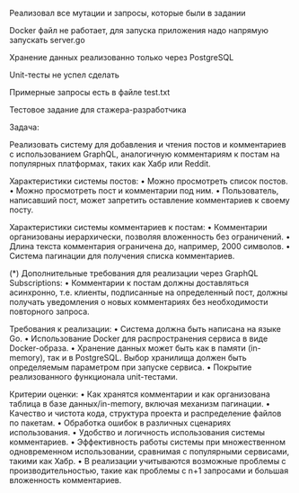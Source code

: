 Реализовал все мутации и запросы, которые были в задании

Docker файл не работает, для запуска приложения надо напрямую запускать server.go

Хранение данных реализованно только через PostgreSQL

Unit-тесты не успел сделать

Примерные запросы есть в файле test.txt

Тестовое задание для стажера-разработчика

Задача:

Реализовать систему для добавления и чтения постов и комментариев с использованием GraphQL, аналогичную комментариям к постам на популярных платформах, таких как Хабр или Reddit.

Характеристики системы постов:
•	Можно просмотреть список постов.
•	Можно просмотреть пост и комментарии под ним.
•	Пользователь, написавший пост, может запретить оставление комментариев к своему посту.

Характеристики системы комментариев к постам:
•	Комментарии организованы иерархически, позволяя вложенность без ограничений.
•	Длина текста комментария ограничена до, например, 2000 символов.
•	Система пагинации для получения списка комментариев.

(*) Дополнительные требования для реализации через GraphQL Subscriptions:
•	Комментарии к постам должны доставляться асинхронно, т.е. клиенты, подписанные на определенный пост, должны получать уведомления о новых комментариях без необходимости повторного запроса.

Требования к реализации:
•	Система должна быть написана на языке Go.
•	Использование Docker для распространения сервиса в виде Docker-образа.
•	Хранение данных может быть как в памяти (in-memory), так и в PostgreSQL. Выбор хранилища должен быть определяемым параметром при запуске сервиса.
•	Покрытие реализованного функционала unit-тестами.

Критерии оценки:
•	Как хранятся комментарии и как организована таблица в базе данных/in-memory, включая механизм пагинации.
•	Качество и чистота кода, структура проекта и распределение файлов по пакетам.
•	Обработка ошибок в различных сценариях использования.
•	Удобство и логичность использования системы комментариев.
•	Эффективность работы системы при множественном одновременном использовании, сравнимая с популярными сервисами, такими как Хабр.
•	В реализации учитываются возможные проблемы с производительностью, такие как проблемы с n+1 запросами и большая вложенность комментариев.
